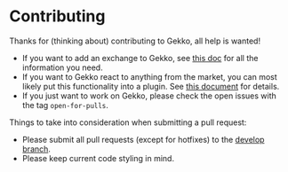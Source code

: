 # Contributing

Thanks for (thinking about) contributing to Gekko, all help is wanted!

- If you want to add an exchange to Gekko, see [this doc](https://github.com/askmike/gekko/blob/develop/docs/internals/exchanges.md) for all the information you need.
- If you want to Gekko react to anything from the market, you can most likely put this functionality into a plugin. See [this document](https://github.com/askmike/gekko/blob/develop/docs/internals/plugins.md) for details.
- If you just want to work on Gekko, please check the open issues with the tag `open-for-pulls`.

Things to take into consideration when submitting a pull request:

 - Please submit all pull requests (except for hotfixes) to the [develop branch](https://github.com/askmike/gekko/tree/develop).
 - Please keep current code styling in mind.